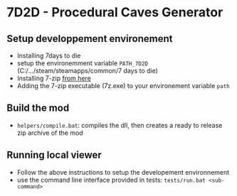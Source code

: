 # 7D2D - Procedural Caves Generator

## Setup developpement environement

* Installing 7days to die
* setup the environemment variable `PATH_7D2D` (C:/.../steam/steamapps/common/7 days to die)
* Installing 7-zip [from here](https://7-zip.org/download.html)
* Adding the 7-zip executable (7z.exe) to your environement variable `path`

## Build the mod

* `helpers/compile.bat`: compiles the dll, then creates a ready to release zip archive of the mod

## Running local viewer

* Follow the above instructions to setup the developement environnement
* use the command line interface provided in tests: `tests/run.bat <sub-command>`